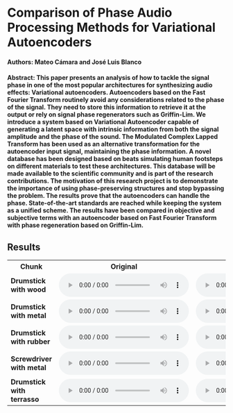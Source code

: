 # Comparison of Phase Audio Processing Methods for Variational Autoencoders

#### Authors: Mateo Cámara and José Luis Blanco

#### Abstract: This paper presents an analysis of how to tackle the signal phase in one of the most popular architectures for synthesizing audio effects: Variational autoencoders. Autoencoders based on the Fast Fourier Transform routinely avoid any considerations related to the phase of the signal. They need to store this information to retrieve it at the output or rely on signal phase regenerators such as Griffin-Lim. We introduce a system based on Variational Autoencoder capable of generating a latent space with intrinsic information from both the signal amplitude and the phase of the sound. The Modulated Complex Lapped Transform has been used as an alternative transformation for the autoencoder input signal, maintaining the phase information. A novel database has been designed based on beats simulating human footsteps on different materials to test these architectures. This database will be made available to the scientific community and is part of the research contributions. The motivation of this research project is to demonstrate the importance of using phase-preserving structures and stop bypassing the problem. The results prove that the autoencoders can handle the phase. State-of-the-art standards are reached while keeping the system as a unified scheme. The results have been compared in objective and subjective terms with an autoencoder based on Fast Fourier Transform with phase regeneration based on Griffin-Lim.

## Results

<div class="figure">
    <table>
        <tbody><tr>
            <th>Chunk</th>
            <th>Original</th>
            <th>MCLT-3DVAE</th>
            <th>FFT-VAE</th>
            <th>MCLT-2DVAE</th>
        </tr>
        <tr>
            <td><b>Drumstick with wood</b></td>
            <td>
                <audio controls=""> 
                    <source src="github_samples/original/a1.wav">
                </audio>
            </td>
            <td>
                <audio controls=""> 
                    <source src="github_samples/3dvae/a1.wav">
                </audio>
            </td>
           <td>
                <audio controls=""> 
                    <source src="github_samples/fft/a1.wav">
                </audio>
            </td>
            <td>
                <audio controls=""> 
                    <source src="github_samples/2dvae/a1.wav">
                </audio>
            </td>
        </tr>
        <tr>
            <td><b>Drumstick with metal</b></td>
            <td>
                <audio controls=""> 
                    <source src="github_samples/original/a2.wav">
                </audio>
            </td>
            <td>
                <audio controls=""> 
                    <source src="github_samples/3dvae/a2.wav">
                </audio>
            </td>
           <td>
                <audio controls=""> 
                    <source src="github_samples/fft/a2.wav">
                </audio>
            </td>
            <td>
                <audio controls=""> 
                    <source src="github_samples/2dvae/a2.wav">
                </audio>
            </td>
        </tr>          
        <tr>
            <td><b>Drumstick with rubber</b></td>
            <td>
                <audio controls=""> 
                    <source src="github_samples/original/a3.wav">
                </audio>
            </td>
            <td>
                <audio controls=""> 
                    <source src="github_samples/3dvae/a3.wav">
                </audio>
            </td>
           <td>
                <audio controls=""> 
                    <source src="github_samples/fft/a3.wav">
                </audio>
            </td>
            <td>
                <audio controls=""> 
                    <source src="github_samples/2dvae/a3.wav">
                </audio>
            </td>
        </tr>
        <tr>
            <td><b>Screwdriver with metal</b></td>
            <td>
                <audio controls=""> 
                    <source src="github_samples/original/a4.wav">
                </audio>
            </td>
            <td>
                <audio controls=""> 
                    <source src="github_samples/3dvae/a4.wav">
                </audio>
            </td>
           <td>
                <audio controls=""> 
                    <source src="github_samples/fft/a4.wav">
                </audio>
            </td>
            <td>
                <audio controls=""> 
                    <source src="github_samples/2dvae/a4.wav">
                </audio>
            </td>
        </tr>
        <tr>
            <td><b>Drumstick with terrasso</b></td>
            <td>
                <audio controls=""> 
                    <source src="github_samples/original/a5.wav">
                </audio>
            </td>
            <td>
                <audio controls=""> 
                    <source src="github_samples/3dvae/a5.wav">
                </audio>
            </td>
           <td>
                <audio controls=""> 
                    <source src="github_samples/fft/a5.wav">
                </audio>
            </td>
            <td>
                <audio controls=""> 
                    <source src="github_samples/2dvae/a5.wav">
                </audio>
            </td>
        </tr>
    </tbody></table>
</div>
